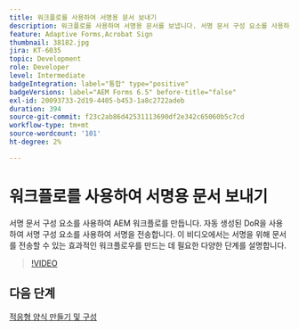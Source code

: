 ```yaml
---
title: 워크플로를 사용하여 서명용 문서 보내기
description: 워크플로를 사용하여 서명용 문서를 보냅니다. 서명 문서 구성 요소를 사용하여 AEM 워크플로를 만듭니다. 자동 생성된 DoR을 사용하여 서명 구성 요소를 사용하여 서명을 전송합니다. 이 비디오에서는 서명을 위해 문서를 전송할 수 있는 효과적인 워크플로우를 만드는 데 필요한 다양한 단계를 설명합니다.
feature: Adaptive Forms,Acrobat Sign
thumbnail: 38182.jpg
jira: KT-6035
topic: Development
role: Developer
level: Intermediate
badgeIntegration: label="통합" type="positive"
badgeVersions: label="AEM Forms 6.5" before-title="false"
exl-id: 20093733-2d19-4405-b453-1a8c2722adeb
duration: 394
source-git-commit: f23c2ab86d42531113690df2e342c65060b5c7cd
workflow-type: tm+mt
source-wordcount: '101'
ht-degree: 2%

---
```


# 워크플로를 사용하여 서명용 문서 보내기

서명 문서 구성 요소를 사용하여 AEM 워크플로를 만듭니다. 자동 생성된 DoR을 사용하여 서명 구성 요소를 사용하여 서명을 전송합니다.
이 비디오에서는 서명을 위해 문서를 전송할 수 있는 효과적인 워크플로우를 만드는 데 필요한 다양한 단계를 설명합니다.

>[!VIDEO](https://video.tv.adobe.com/v/38182?quality=12&learn=on)

## 다음 단계

[적응형 양식 만들기 및 구성](./create-and-configure-adaptive-form.md)